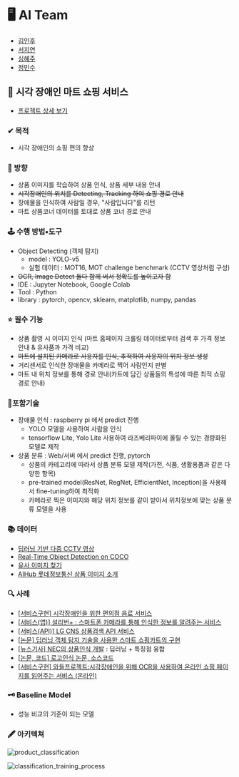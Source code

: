 # 🖥 AI Team
- [김인후](https://github.com/InhuKim)
- [서지연](https://github.com/Yeony54)
- [심혜주](https://github.com/hjst0223)
- [정민수](https://github.com/yourms)

## 🛒 시각 장애인 마트 쇼핑 서비스 
- [프로젝트 상세 보기](https://github.com/multicampusiot3project/info)

### ✔ 목적
- 시각 장애인의 쇼핑 편의 향상

### 📢 방향
- 상품 이미지를 학습하여 상품 인식, 상품 세부 내용 안내
- ~~시각장애인의 위치를 Detecting, Tracking 하여 쇼핑 경로 안내~~
- 장애물을 인식하여 사람일 경우, "사람입니다"를 리턴
- 마트 상품코너 데이터를 토대로 상품 코너 경로 안내

### 🕹 수행 방법▪도구
- Object Detecting (객체 탐지)
  - model : YOLO-v5
  - 실험 데이터 : MOT16, MOT challenge benchmark (CCTV 영상처럼 구성)
- ~~OCR, Image Detect 둘다 함께 써서 정확도를 높이고자 함~~
- IDE : Jupyter Notebook, Google Colab
- Tool : Python
- library : pytorch, opencv, sklearn, matplotlib, numpy, pandas

### ⭐ 필수 기능
- 상품 촬영 시 이미지 인식 (마트 홈페이지 크롤링 데이터로부터 검색 후 가격 정보 안내 & 유사품과 가격 비교)
- ~~마트에 설치된 카메라로 사용자를 인식, 추적하여 사용자의 위치 정보 생성~~
- 거리센서로 인식한 장애물을 카메라로 찍어 사람인지 판별
- 마트 내 위치 정보를 통해 경로 안내(카트에 담긴 상품들의 특성에 따른 최적 쇼핑 경로 안내)

### 🔨포함기술
- 장애물 인식 : raspberry pi 에서 predict 진행
    - YOLO 모델을 사용하여 사람을 인식
    - tensorflow Lite, Yolo Lite 사용하여 라즈베리파이에 올릴 수 있는 경량화된 모델로 제작
- 상품 분류 : Web/서버 에서 predict 진행, pytorch
  - 상품의 카테고리에 따라서 상품 분류 모델 제작(가전, 식품, 생활용품과 같은 다양한 항목)
  - pre-trained model(ResNet, RegNet, EfficientNet, Inception)을 사용해서 fine-tuning하여 최적화
  - 카메라로 찍은 이미지와 해당 위치 정보를 같이 받아서 위치정보에 맞는 상품 분류 모델을 사용

### 📚 데이터
- [딥러닝 기반 다중 CCTV 영상](https://drive.google.com/drive/folders/1el9kK4wgaiMzEMlfzqeQx6acoq703diP)
- [Real-Time Object Detection on COCO](https://paperswithcode.com/sota/real-time-object-detection-on-coco)
- [유사 이미지 찾기](https://velog.io/@chacha/Kaze-Keypoint-Matching-%EC%9C%A0%EC%82%AC-%EC%9D%B4%EB%AF%B8%EC%A7%80-%EC%B0%BE%EA%B8%B0)
- [AIHub 롯데정보통신 상품 이미지 소개](https://aihub.or.kr/aidata/34145) 

### 🔍 사례
- [[서비스구현] 시각장애인을 위한 편의점 음료 서비스](https://github.com/se-ize/BeYerage)
- [[서비스(앱)] 설리번+ : 스마트폰 카메라를 통해 인식한 정보를 알려주는 서비스 ](https://www.mysullivan.org/)
- [[서비스(API)] LG CNS 상품검색 API 서비스](ai.lgcns.com)
- [[논문] 딥러닝 객체 탐지 기술을 사용한 스마트 쇼핑카트의 구현](https://www.koreascience.or.kr/article/JAKO202021853968918.pdf)
- [[뉴스기사] NEC의 상품인식 개발](http://www.aitimes.kr/news/articleView.html?idxno=11439) : 딥러닝 + 특징점 융합
- [[논문, 코드] 로고인식 논문, 소스코드](https://m.facebook.com/groups/TensorFlowKR/permalink/501214233552973/)
- [[서비스구현] 와들프로젝트:시각장애인을 위해 OCR을 사용하여 온라인 쇼핑 페이지를 읽어주는 서비스 (온라인)](https://www.chosun.com/national/national_general/2021/06/15/B2NNB3S35NFHTEHSRJHUUZIICM/)

### 🗝 Baseline Model
- 성능 비교의 기준이 되는 모델

### 🖋 아키텍쳐
![product_classification](https://user-images.githubusercontent.com/96727006/172310429-45af1eb1-be1f-4696-9ef4-98138a3fbada.jpg)


![classification_training_process](https://user-images.githubusercontent.com/96727006/172310480-8be0d009-0453-46ff-a94f-04506564fbc8.jpg)

